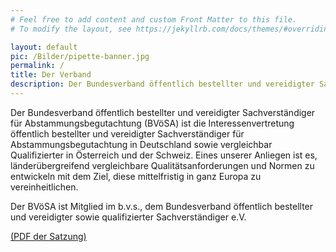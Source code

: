 ```yaml
---
# Feel free to add content and custom Front Matter to this file.
# To modify the layout, see https://jekyllrb.com/docs/themes/#overriding-theme-defaults

layout: default
pic: /Bilder/pipette-banner.jpg
permalink: /
title: Der Verband
description: Der Bundesverband öffentlich bestellter und vereidigter Sachverständiger für Abstammungsbegutachtung (BVöSA) ist die Interessenvertretung öffentlich bestellter und vereidigter Sachverständiger für Abstammungsbegutachtung in Deutschland sowie vergleichbar Qualifizierter in Österreich und der Schweiz.
---
```


Der Bundesverband öffentlich bestellter und vereidigter Sachverständiger für Abstammungsbegutachtung (BVöSA) ist die Interessenvertretung öffentlich bestellter und vereidigter Sachverständiger für Abstammungsbegutachtung in Deutschland sowie vergleichbar Qualifizierter in Österreich und der Schweiz. Eines unserer Anliegen ist es, länderübergreifend vergleichbare Qualitätsanforderungen und Normen zu entwickeln mit dem Ziel, diese mittelfristig in ganz Europa zu vereinheitlichen.

Der BVöSA ist Mitglied im b.v.s., dem Bundesverband öffentlich bestellter und vereidigter sowie qualifizierter Sachverständiger e.V.

<a href="satzung-bvoesa.pdf" target="_blank">(PDF der Satzung)</a>
